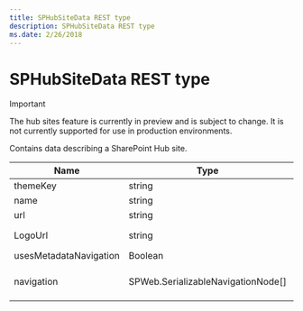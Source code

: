 ```yaml
---
title: SPHubSiteData REST type
description: SPHubSiteData REST type
ms.date: 2/26/2018
---
```


# SPHubSiteData REST type

> [!IMPORTANT]
> The hub sites feature is currently in preview and is subject to change. It is not currently supported for use in production environments.

Contains data describing a SharePoint Hub site.

|Name     |Type   |Description |
|---------|-------|------------|
|themeKey |string |  |
|name     |string |The name of the hub site. |
|url  |string   |Full URL of the hub site. |
|LogoUrl |string |The URL of a logo to use in the hub navigation. |
|usesMetadataNavigation |Boolean |  |
|navigation |SPWeb.SerializableNavigationNode[] | **navigation** is only list if **usesMetadataNavigation** is false. |